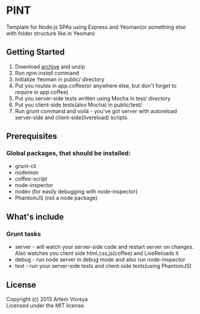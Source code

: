 # PINT

Template for Node.js SPAs using Express and Yeoman(or something else with folder structure like in Yeoman)

## Getting Started

1. Download [archive](https://github.com/avovsya/pint/archive/master.zip) and unzip
2. Run *npm install* command
3. Initialize Yeoman in public/ directory
4. Put you routes in app.coffee(or anywhere else, but don't forget to require in app.coffee)
5. Put you server-side tests written using Mocha in test/ directory
6. Put you client-side tests(also Mocha) in public/test/
7. Run *grunt* command and voilà - you've got server with autoreload server-side and client-side(livereload) scripts 

## Prerequisites

### Global packages, that should be installed:
+ grunt-cli
+ nodemon
+ coffee-script
+ node-inspector
+ nodev (for easily debugging with node-inspector)
+ PhantomJS (not a node package)

## What's include

### Grunt tasks
+ server - will watch your server-side code and restart server on changes. Also watches you client side html,css,js(coffee) and LiveReloads it
+ debug - run node server in debug mode and also run node-inspector
+ test - run your server-side tests and client-side tests(using PhantomJS)


## License
Copyright (c) 2013 Artem Vovsya  
Licensed under the MIT license.
